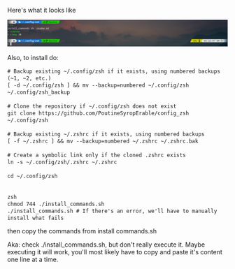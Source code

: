 Here's what it looks like

![Example of zsh config Image](zzz_Example.png)

Also, to install do:

```
# Backup existing ~/.config/zsh if it exists, using numbered backups (~1, ~2, etc.)
[ -d ~/.config/zsh ] && mv --backup=numbered ~/.config/zsh ~/.config/zsh_backup

# Clone the repository if ~/.config/zsh does not exist
git clone https://github.com/PoutineSyropErable/config_zsh ~/.config/zsh

# Backup existing ~/.zshrc if it exists, using numbered backups
[ -f ~/.zshrc ] && mv --backup=numbered ~/.zshrc ~/.zshrc.bak

# Create a symbolic link only if the cloned .zshrc exists
ln -s ~/.config/zsh/.zshrc ~/.zshrc

cd ~/.config/zsh


zsh
chmod 744 ./install_commands.sh
./install_commands.sh # If there's an error, we'll have to manually install what fails
```

then copy the commands from install commands.sh

Aka: check ./install_commands.sh, but don't really execute it. Maybe executing it will work, you'll most likely have to copy and paste
it's content one line at a time.
